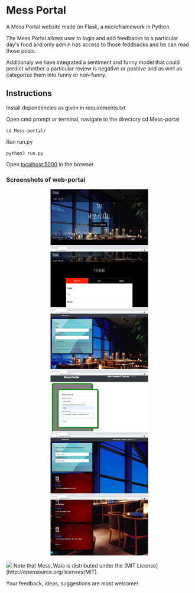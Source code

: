 # Mess Portal
A Mess Portal website made on Flask, a microframework in Python.

The Mess Portal allows user to login and add feedbacks to a particular day's food and only admin has access to those feddbacks and he can read those posts.

Additionaly we have integrated a sentiment and funny model that could predict whether a particular review is negative or positive and as well as categorize them into funny or non-funny.

## Instructions
Install dependencies as given in requirements.txt 

Open cmd prompt or terminal, navigate to the directory
cd Mess-portal
```
cd Mess-portal/
```
Run run.py
```
python3 run.py
```
Open [localhost:5000](http://127.0.0.1:5000/) in the browser

### Screenshots of web-portal
<p align="center">
 <img src="https://github.com/sam6134/Mess-Portal/blob/master/screenshots/Screen%20Shot%202019-11-15%20at%207.06.07%20PM.png" width="264" alt="Screenshot"/>
  <img src="https://github.com/sam6134/Mess-Portal/blob/master/screenshots/Screen%20Shot%202019-11-15%20at%207.06.23%20PM.png" width="264" alt="Screenshot"/>
  <img src="https://github.com/sam6134/Mess-Portal/blob/master/screenshots/Screen%20Shot%202019-11-15%20at%207.06.40%20PM.png" width="264" alt="Screenshot"/>
  <img src="https://github.com/sam6134/Mess-Portal/blob/master/screenshots/Screen%20Shot%202019-11-15%20at%207.07.33%20PM.png" width="264" alt="Screenshot"/>
  <img src="https://github.com/sam6134/Mess-Portal/blob/master/screenshots/Screen%20Shot%202019-11-15%20at%207.08.00%20PM.png" width="264" alt="Screenshot"/>
  <img src="https://github.com/sam6134/Mess-Portal/blob/master/screenshots/Screen%20Shot%202019-11-15%20at%207.08.11%20PM.png" width="264" alt="Screenshot"/>
</p>


<img src="https://img.shields.io/badge/license-MIT-blue.svg?style=flat" width="80" />
Note that Mess_Wala is distributed under the [MIT License](http://opensource.org/licenses/MIT).

Your feedback, ideas, suggestions are most welcome!

